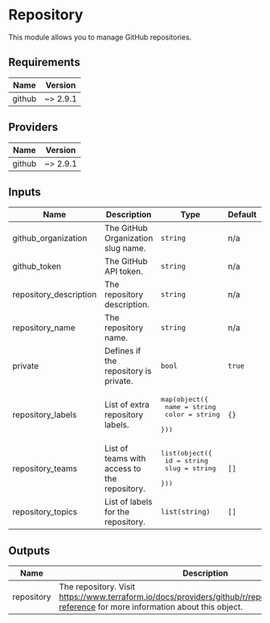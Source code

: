 # Repository

This module allows you to manage GitHub repositories.

## Requirements

| Name   | Version  |
| ------ | -------- |
| github | ~> 2.9.1 |

## Providers

| Name   | Version  |
| ------ | -------- |
| github | ~> 2.9.1 |

## Inputs

| Name                    | Description                                  | Type                                                                         | Default | Required |
| ----------------------- | -------------------------------------------- | ---------------------------------------------------------------------------- | ------- | :------: |
| github\_organization    | The GitHub Organization slug name.           | `string`                                                                     | n/a     |   yes    |
| github\_token           | The GitHub API token.                        | `string`                                                                     | n/a     |   yes    |
| repository\_description | The repository description.                  | `string`                                                                     | n/a     |   yes    |
| repository\_name        | The repository name.                         | `string`                                                                     | n/a     |   yes    |
| private                 | Defines if the repository is private.        | `bool`                                                                       | `true`  |    no    |
| repository\_labels      | List of extra repository labels.             | <pre>map(object({<br>    name  = string<br>    color = string<br>  }))</pre> | `{}`    |    no    |
| repository\_teams       | List of teams with access to the repository. | <pre>list(object({<br>    id   = string<br>    slug = string<br>  }))</pre>  | `[]`    |    no    |
| repository\_topics      | List of labels for the repository.           | `list(string)`                                                               | `[]`    |    no    |

## Outputs

| Name       | Description                                                                                                                                       |
| ---------- | ------------------------------------------------------------------------------------------------------------------------------------------------- |
| repository | The repository. Visit https://www.terraform.io/docs/providers/github/r/repository.html#argument-reference for more information about this object. |
